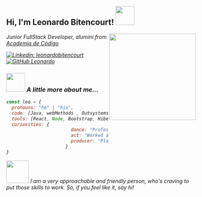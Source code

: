 <h2> Hi, I'm Leonardo Bitencourt! <img src="https://media.giphy.com/media/Yr53aOXHZW6f0M990C/giphy.gif" width="50"></h2>
<img align='right' src="https://media.giphy.com/media/H1jSPXCJmo8AZi3gdP/giphy.gif" width="230">
<p><em>Junior FullStack Developer, alumini from <a href="https://www.academiadecodigo.org">Academia de Código</a>

[![Linkedin: leonardobitencourt](https://img.shields.io/badge/-leonardobitencourt-blue?style=flat-square&logo=Linkedin&logoColor=white&link=https://www.linkedin.com/in/leonardo-bitencourt/)](https://www.linkedin.com/in/leonardo-bitencourt/)
[![GitHub Leonardo](https://img.shields.io/github/followers/leonardo?label=follow&style=social)](https://github.com/LeonaBit)


### <img src="https://media.giphy.com/media/askYZvEoYzxIUObcR6/giphy.gif" width="50"> A little more about me...  

```javascript
const leo = {
  pronouns: "he" | "his",
  code: [Java, webMethods , Outsystems, Javascript, HTML, CSS, SQL],
  tools: [React, Node, Bootstrap, Hibernante, Ajax, jQuery, Maven, MySQL, Git],
  curiosities: {
                        dance: "Professional Ballet/Jazz dancer",
                        act: "Worked as actor in several plays",
                        producer: "Planed, organized and executed many cultural shows"
                      }
}
```

<img src="https://media.giphy.com/media/dUTLSJax7LCr3LFGON/giphy.gif" width="60"> <em> I am a very approachable and friendly person, who's craving to put those skills to work. So, if you feel like it, say hi! </em>
